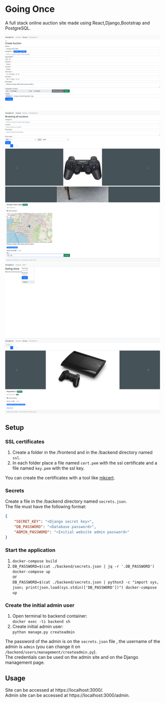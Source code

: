 # Going Once
A full stack online auction site made using React,Django,Bootstrap and PostgreSQL.
<p float="left">
  <img src="https://github.com/VangelisDimi/Going-Once/blob/main/screenshots/Screenshot_20221031_120339.png" width="500" />
  <img src="https://github.com/VangelisDimi/Going-Once/blob/main/screenshots/Screenshot_20221031_120601.png" width="500" /> 
  <img src="https://github.com/VangelisDimi/Going-Once/blob/main/screenshots/Screenshot_20221031_121601.png" width="500" />
  <img src="https://github.com/VangelisDimi/Going-Once/blob/main/screenshots/Screenshot_20221031_121739.png" width="500" />
  <img src="https://github.com/VangelisDimi/Going-Once/blob/main/screenshots/Screenshot_20221031_122114.png" width="500" />
</p>

## Setup
### SSL certificates
1. Create a folder in the /frontend and in the /backend directory named `ssl`.
2. In each folder place a file named `cert.pem` with the ssl certificate and a file named `key.pem` with the ssl key.  

You can create the certificates with a tool like [mkcert](https://github.com/FiloSottile/mkcert).

### Secrets
Create a file in the /backend directory named `secrets.json`.  
The file must have the following format:  
```json
{
    "SECRET_KEY": "<Django secret key>",
    "DB_PASSWORD": "<Database password>",
    "ADMIN_PASSWORD": "<Initial website admin password>"
}
```

### Start the application
1. `docker-compose build`
2. `DB_PASSWORD=$(cat ./backend/secrets.json | jq -r '.DB_PASSWORD') docker-compose up`  
    or  
    ` DB_PASSWORD=$(cat ./backend/secrets.json | python3 -c "import sys, json; print(json.load(sys.stdin)['DB_PASSWORD'])") docker-compose up `

### Create the initial admin user
1. Open terminal to backend container:  
`docker exec -ti backend sh`  
2. Create initial admin user:  
`python manage.py createadmin`

The password of the admin is on the `secrets.json` file , the username of the admin is `admin` (you can change it on `/backend/users/management/createadmin.py`).  
The credentials can be used on the admin site and on the Django management page.

## Usage
Site can be accessed at https://localhost:3000/.  
Admin site can be accessed at https://localhost:3000/admin.
